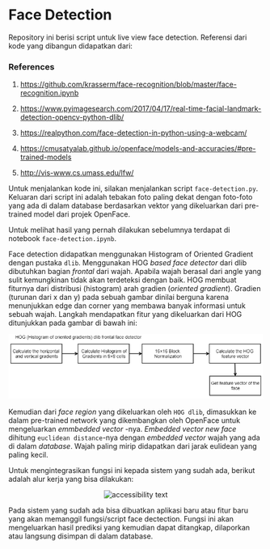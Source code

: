# Face Detection

Repository ini berisi script untuk live view face detection. Referensi dari kode yang dibangun didapatkan dari:

### References

1. https://github.com/krasserm/face-recognition/blob/master/face-recognition.ipynb

2. https://www.pyimagesearch.com/2017/04/17/real-time-facial-landmark-detection-opencv-python-dlib/

3. https://realpython.com/face-detection-in-python-using-a-webcam/

4. https://cmusatyalab.github.io/openface/models-and-accuracies/#pre-trained-models

5. http://vis-www.cs.umass.edu/lfw/


Untuk menjalankan kode ini, silakan menjalankan script `face-detection.py`. Keluaran dari script ini adalah tebakan foto paling dekat dengan foto-foto yang ada di dalam database berdasarkan vektor yang dikeluarkan dari pre-trained model dari projek OpenFace.

Untuk melihat hasil yang pernah dilakukan sebelumnya terdapat di notebook `face-detection.ipynb`. 

Face detection didapatkan menggunakan Histogram of Oriented Gradient dengan pustaka `dlib`. Menggunakan HOG *based face detector* dari dlib dibutuhkan bagian *frontal* dari wajah. Apabila wajah berasal dari angle yang sulit kemungkinan tidak akan terdeteksi dengan baik. HOG membuat fiturnya dari distribusi (histogram) arah gradien (*oriented gradient*). Gradien (turunan dari x dan y) pada sebuah gambar dinilai berguna karena menunjukkan edge dan corner yang membawa banyak informasi untuk sebuah wajah. Langkah mendapatkan fitur yang dikeluarkan dari HOG ditunjukkan pada gambar di bawah ini:

<p align="center">
  <img src="images/hog.PNG" width="600" alt="accessibility text">
</p>


Kemudian dari _face region_ yang dikeluarkan oleh `HOG dlib`, dimasukkan ke dalam pre-trained network yang dikembangkan oleh OpenFace untuk mengeluarkan _emmbedded vector_ -nya. _Embedded vector new face_ dihitung `euclidean distance`-nya dengan _embedded vector_ wajah yang ada di dalam _database_. Wajah paling mirip didapatkan dari jarak eulidean yang paling kecil. 

Untuk mengintegrasikan fungsi ini kepada sistem yang sudah ada, berikut adalah alur kerja yang bisa dilakukan:

<p align="center">
  <img src="images/integrasi.PNG" width="600" alt="accessibility text">
</p>

Pada sistem yang sudah ada bisa dibuatkan aplikasi baru atau fitur baru yang akan memanggil fungsi/script face dectection. Fungsi ini akan mengeluarkan hasil prediksi yang kemudian dapat ditangkap, dilaporkan atau langsung disimpan di dalam database. 
